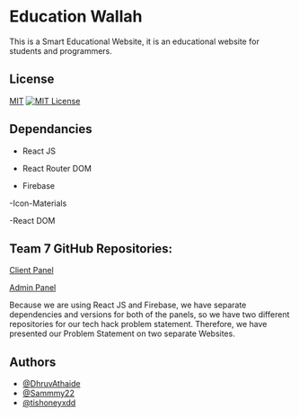 
# Education Wallah

This is a Smart Educational Website, it is an educational website for students and programmers.


## License

[MIT](https://choosealicense.com/licenses/mit/)
[![MIT License](https://img.shields.io/badge/License-MIT-green.svg)](https://choosealicense.com/licenses/mit/)


## Dependancies

- React JS

- React Router DOM

- Firebase

-Icon-Materials

-React DOM


## Team 7 GitHub Repositories:

[Client Panel](https://github.com/Sammmy22/tech-hack-project)

[Admin Panel](https://github.com/DhruvAthaide/tech-hack-admin-panel)

Because we are using React JS and Firebase, we have separate dependencies and versions for both of the panels, so we have two different repositories for our tech hack problem statement. Therefore, we have presented our Problem Statement on two separate Websites.


## Authors

- [@DhruvAthaide](https://github.com/DhruvAthaide)
- [@Sammmy22](https://github.com/Sammmy22)
- [@tishoneyxdd](https://github.com/tishoneyxdd)
